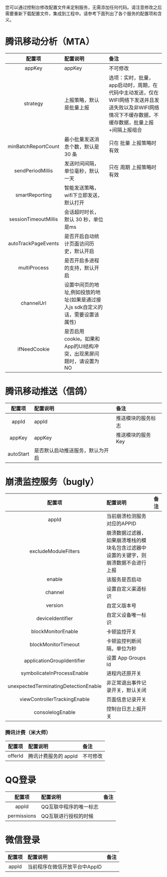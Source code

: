 您可以通过控制台修改配置文件来定制服务，无需添加任何代码。请注意修改之后需要重新下载配置文件，集成到工程中。请参考下面列出了各个服务的配置项和含义。

# 腾讯移动分析（MTA）

| 配置项	|  配置说明 |  备注 |
| :----: | :---- | :---- |
| appKey	| appKey | 不可修改
| strategy	| 上报策略，默认是批量上报| 选项：实时，批量，app启动时，周期，在代码中主动发送，仅在WIFI网络下发送并且发送失败以及非WIFI网络情况下不缓存数据，不缓存数据，批量上报+间隔上报组合
| minBatchReportCount	| 最小批量发送消息个数，默认是 30 条| 只在 批量 上报策略时有效 |
| sendPeriodMillis	| 发送时间间隔，单位毫秒，默认一天 | 只在 周期 上报策略时有效 |
| smartReporting	| 智能发送策略，wifi下立即发送，默认打开 |
| sessionTimeoutMillis	| 会话超时时长，默认 30 秒，单位是ms |
| autoTrackPageEvents	| 是否开启自动统计页面访问历史，默认开启 |
| multiProcess	| 是否开启多进程的支持，默认开启 |
| channelUrl | 设置中间页的地址,例如投放的地址(如果是通过接入js sdk自定义的话，需要设置该属性) |
| ifNeedCookie | 是否启用cookie。如果和App的UI结构冲突，出现黑屏问题时，请设置为NO |

# 腾讯移动推送（信鸽）

| 配置项	|  配置说明 |  备注 |
| :----: | :---- | :---- |
| appId	| appId | 推送模块的服务标志
| appKey	| appKey | 推送模块的服务Key
| autoStart	| 是否默认启动推送服务，默认为开启|


# 崩溃监控服务（bugly）

| 配置项	|  配置说明 |  备注 |
| :----: | :---- | :---- |
| appId	| 当前崩溃检测服务对应的APPID |
| excludeModuleFilters	| 崩溃数据过滤器，如果崩溃堆栈的模块名包含过滤器中设置的关键字，则崩溃数据不会进行上报 |
| enable	| 该服务是否启动|
| channel	| 设置自定义渠道标识 |
| version	| 自定义版本号 |
| deviceIdentifier | 自定义设备唯一标识|
| blockMonitorEnable | 卡顿监控开关 |
| blockMonitorTimeout |卡顿监控判断间隔，单位为秒|
| applicationGroupIdentifier | 设置 App Groups Id  |
| symbolicateInProcessEnable |  进程内还原开关 |
| unexpectedTerminatingDetectionEnable | 非正常退出事件记录开关，默认关闭 |
| viewControllerTrackingEnable | 页面信息记录开关 |
| consolelogEnable | 控制台日志上报开关 |


### 腾讯计费（米大师）

| 配置项	|  配置说明 |  备注 | 
| :----: | :---- | :---- |
| offerId	| 腾讯计费服务的 appId | 不可修改


# QQ登录

| 配置项	|  配置说明 |  备注 |
| :----: | :---- | :---- |
| appId	| QQ互联中程序的唯一标志 |
| permissions	| QQ互联进行授权的时候 |

# 微信登录

| 配置项	|  配置说明 |  备注 |
| :----: | :---- | :---- |
|appId|当前程序在微信开放平台中AppID|
